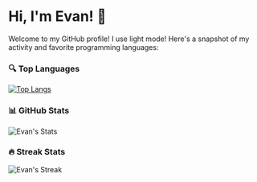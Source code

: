 # Hi, I'm Evan! 👋

Welcome to my GitHub profile! I use light mode! Here's a snapshot of my activity and favorite programming languages:

### 🔍 Top Languages
[![Top Langs](https://github-readme-stats.vercel.app/api/top-langs/?username=EvanJYHe&show_icons=true)](https://github.com/EvanJYHe/github-readme-stats)

### 📊 GitHub Stats
![Evan's Stats](https://github-readme-stats.vercel.app/api?username=EvanJYHe&show_icons=true&theme=transparent)

### 🔥 Streak Stats
![Evan's Streak](https://github-readme-streak-stats.herokuapp.com/?user=EvanJYHe&theme=transparent&hide_border=true)

